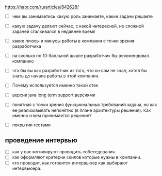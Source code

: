 https://habr.com/ru/articles/842628/

- [ ] чем вы занимаетись какую роль занемаете, какие задачи решаете
- [ ] какую задачу делают сейчас, с какой интересной, но сложной задачей сталкивался в недавнее время

- [ ] какие плюсы и минусы работы в компании с точки зрения разработчика
- [ ] на сколько по 10-балльной шкале разработчик бы рекомендовал компанию
- [ ] что бы вы как разработчик из того, что он сам не знал, хотел бы знать до начала работы в этой компании.

- [ ] Почему используется именно такой стек

- [ ] версии java long term support версиями
- [ ] понятная с точки зрения функциональных требований задача, но как ее реализовывать непонятно (в плане архитектуры решения). Как именно и кем принимается решение?
- [ ] покрытии тестами


## проведение интервью

- [ ] как у вас мотивируют проводить собеседования.
- [ ] как оформляют критерии скилов которые нужны в компании.
- [ ] кто проводит, как готовится интервьюер как выбирают интервьюера.
